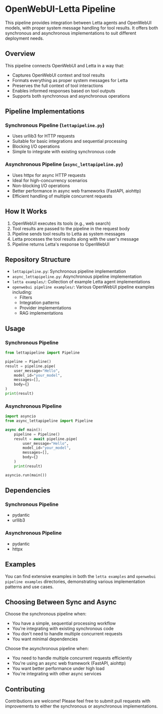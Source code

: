 # OpenWebUI-Letta Pipeline

This pipeline provides integration between Letta agents and OpenWebUI models, with proper system message handling for tool results. It offers both synchronous and asynchronous implementations to suit different deployment needs.

## Overview

This pipeline connects OpenWebUI and Letta in a way that:
- Captures OpenWebUI context and tool results
- Formats everything as proper system messages for Letta
- Preserves the full context of tool interactions
- Enables informed responses based on tool outputs
- Supports both synchronous and asynchronous operations

## Pipeline Implementations

### Synchronous Pipeline (`lettapipeline.py`)
- Uses urllib3 for HTTP requests
- Suitable for basic integrations and sequential processing
- Blocking I/O operations
- Simple to integrate with existing synchronous code

### Asynchronous Pipeline (`async_lettapipeline.py`)
- Uses httpx for async HTTP requests
- Ideal for high-concurrency scenarios
- Non-blocking I/O operations
- Better performance in async web frameworks (FastAPI, aiohttp)
- Efficient handling of multiple concurrent requests

## How It Works

1. OpenWebUI executes its tools (e.g., web search)
2. Tool results are passed to the pipeline in the request body
3. Pipeline sends tool results to Letta as system messages
4. Letta processes the tool results along with the user's message
5. Pipeline returns Letta's response to OpenWebUI

## Repository Structure

- `lettapipeline.py`: Synchronous pipeline implementation
- `async_lettapipeline.py`: Asynchronous pipeline implementation
- `letta examples/`: Collection of example Letta agent implementations
- `openwebui pipeline examples/`: Various OpenWebUI pipeline examples including:
  - Filters
  - Integration patterns
  - Provider implementations
  - RAG implementations

## Usage

### Synchronous Pipeline
```python
from lettapipeline import Pipeline

pipeline = Pipeline()
result = pipeline.pipe(
    user_message="Hello",
    model_id="your_model",
    messages=[],
    body={}
)
print(result)
```

### Asynchronous Pipeline
```python
import asyncio
from async_lettapipeline import Pipeline

async def main():
    pipeline = Pipeline()
    result = await pipeline.pipe(
        user_message="Hello",
        model_id="your_model",
        messages=[],
        body={}
    )
    print(result)

asyncio.run(main())
```

## Dependencies

### Synchronous Pipeline
- pydantic
- urllib3

### Asynchronous Pipeline
- pydantic
- httpx

## Examples

You can find extensive examples in both the `letta examples` and `openwebui pipeline examples` directories, demonstrating various implementation patterns and use cases.

## Choosing Between Sync and Async

Choose the synchronous pipeline when:
- You have a simple, sequential processing workflow
- You're integrating with existing synchronous code
- You don't need to handle multiple concurrent requests
- You want minimal dependencies

Choose the asynchronous pipeline when:
- You need to handle multiple concurrent requests efficiently
- You're using an async web framework (FastAPI, aiohttp)
- You want better performance under high load
- You're integrating with other async services

## Contributing

Contributions are welcome! Please feel free to submit pull requests with improvements to either the synchronous or asynchronous implementations.